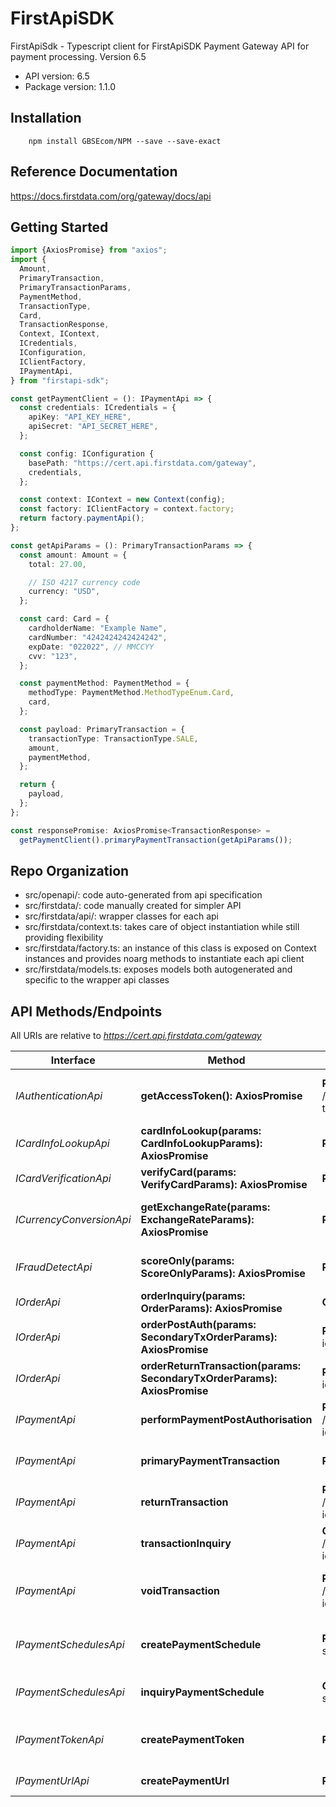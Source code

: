 # FirstApiSDK

FirstApiSdk - Typescript client for FirstApiSDK
Payment Gateway API for payment processing. Version 6.5

- API version: 6.5
- Package version: 1.1.0

## Installation

```shell
    npm install GBSEcom/NPM --save --save-exact
```

## Reference Documentation

https://docs.firstdata.com/org/gateway/docs/api

## Getting Started

```typescript
import {AxiosPromise} from "axios";
import {
  Amount,
  PrimaryTransaction,
  PrimaryTransactionParams,
  PaymentMethod,
  TransactionType,
  Card,
  TransactionResponse,
  Context, IContext,
  ICredentials,
  IConfiguration,
  IClientFactory,
  IPaymentApi,
} from "firstapi-sdk";

const getPaymentClient = (): IPaymentApi => {
  const credentials: ICredentials = {
    apiKey: "API_KEY_HERE",
    apiSecret: "API_SECRET_HERE",
  };

  const config: IConfiguration {
    basePath: "https://cert.api.firstdata.com/gateway",
    credentials,
  };

  const context: IContext = new Context(config);
  const factory: IClientFactory = context.factory;
  return factory.paymentApi();
};

const getApiParams = (): PrimaryTransactionParams => {
  const amount: Amount = {
    total: 27.00,

    // ISO 4217 currency code
    currency: "USD",
  };

  const card: Card = {
    cardholderName: "Example Name",
    cardNumber: "4242424242424242",
    expDate: "022022", // MMCCYY
    cvv: "123",
  };

  const paymentMethod: PaymentMethod = {
    methodType: PaymentMethod.MethodTypeEnum.Card,
    card,
  };

  const payload: PrimaryTransaction = {
    transactionType: TransactionType.SALE,
    amount,
    paymentMethod,
  };

  return {
    payload,
  };
};

const responsePromise: AxiosPromise<TransactionResponse> =
  getPaymentClient().primaryPaymentTransaction(getApiParams());

```

## Repo Organization

- src/openapi/: code auto-generated from api specification
- src/firstdata/: code manually created for simpler API
- src/firstdata/api/: wrapper classes for each api
- src/firstdata/context.ts: takes care of object instantiation while still providing flexibility
- src/firstdata/factory.ts: an instance of this class is exposed on Context instances and provides noarg methods to instantiate each api client
- src/firstdata/models.ts: exposes models both autogenerated and specific to the wrapper api classes

## API Methods/Endpoints

All URIs are relative to *https://cert.api.firstdata.com/gateway*

Interface | Method | HTTP request | Description
------------ | ------------- | ------------- | -------------
*IAuthenticationApi* | **getAccessToken(): AxiosPromise<AccessTokenResponse>** | **POST** /v1/authentication/access-tokens | Generate an access token for user authentication.
*ICardInfoLookupApi* | **cardInfoLookup(params: CardInfoLookupParams): AxiosPromise<CardInfoLookupResponse>** | **POST** /v1/card-information | Card Information lookup
*ICardVerificationApi* | **verifyCard(params: VerifyCardParams): AxiosPromise<TransactionResponse>** | **POST** /v1/card-verification |
*ICurrencyConversionApi* | **getExchangeRate(params: ExchangeRateParams): AxiosPromise<ExchangeRateResponse>** | **POST** /v1/exchange-rates | Generate dynamic currency conversion transactions
*IFraudDetectApi* | **scoreOnly(params: ScoreOnlyParams): AxiosPromise<ScoreOnlyResponse>** | **POST** /v1/fraud/score-only | Score a transaction for fraud.
*IOrderApi* | **orderInquiry(params: OrderParams): AxiosPromise<OrderResponse>** | **GET** /v1/orders/{order-id} | Retrieve the state of an order
*IOrderApi* | **orderPostAuth(params: SecondaryTxOrderParams): AxiosPromise<TransactionResponse>** | **POST** /v1/orders/{order-id}/postauth | Capture/complete an already existing order.
*IOrderApi* | **orderReturnTransaction(params: SecondaryTxOrderParams): AxiosPromise<TransactionResponse>** | **POST** /v1/orders/{order-id}/return | Return/refund an order.
*IPaymentApi* | **performPaymentPostAuthorisation** | **POST** /v1/payments/{transaction-id}/postauth | Capture/complete a transaction.
*IPaymentApi* | **primaryPaymentTransaction** | **POST** /v1/payments | Generate a primary transaction.
*IPaymentApi* | **returnTransaction** | **POST** /v1/payments/{transaction-id}/return | Return/refund a transaction.
*IPaymentApi* | **transactionInquiry** | **GET** /v1/payments/{transaction-id} | Retrieve the state of a transaction.
*IPaymentApi* | **voidTransaction** | **POST** /v1/payments/{transaction-id}/void | Reverse a previous action on an existing transaction.
*IPaymentSchedulesApi* | **createPaymentSchedule** | **POST** /v1/payment-schedules | Use this to create a gateway payment schedule.
*IPaymentSchedulesApi* | **inquiryPaymentSchedule** | **GET** /v1/payment-schedules/{order-id} | Inquire a Gateway payment schedule.
*IPaymentTokenApi* | **createPaymentToken** | **POST** /v1/payment-tokens | To perform payment tokenization with a payment card
*IPaymentUrlApi* | **createPaymentUrl** | **POST** /v1/payment-url | Create a payment URL.
